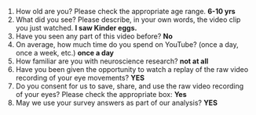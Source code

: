 1. How old are you? Please check the appropriate age range. **6-10 yrs**  
2. What did you see? Please describe, in your own words, the video clip you just watched. **I saw Kinder eggs.**  
3. Have you seen any part of this video before? **No**  
4. On average, how much time do you spend on YouTube? (once a day, once a week, etc.) **once a day**  
5. How familiar are you with neuroscience research? **not at all**  
6. Have you been given the opportunity to watch a replay of the raw video recording of your eye movements? **YES**  
7. Do you consent for us to save, share, and use the raw video recording of your eyes? Please check the appropriate box: **Yes**  
8. May we use your survey answers as part of our analysis? **YES**  
